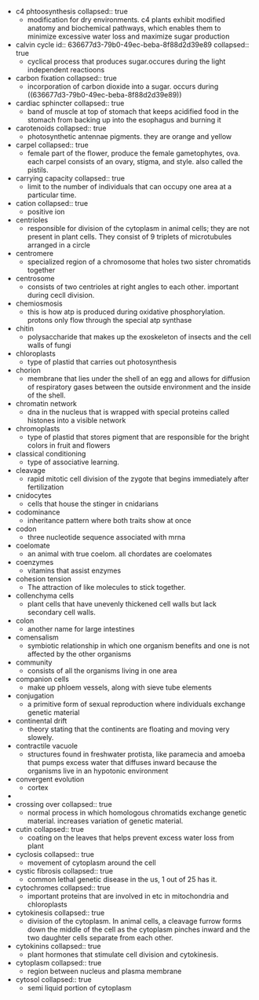 - c4 phtoosynthesis
  collapsed:: true
	- modification for dry environments. c4 plants exhibit modified anatomy and biochemical pathways, which enables them to minimize excessive water loss and maximize sugar production
- calvin cycle
  id:: 636677d3-79b0-49ec-beba-8f88d2d39e89
  collapsed:: true
	- cyclical process that produces sugar.occures during the light independent reactioons
- carbon fixation
  collapsed:: true
	- incorporation of carbon dioxide into a sugar. occurs during ((636677d3-79b0-49ec-beba-8f88d2d39e89))
- cardiac sphincter
  collapsed:: true
	- band of muscle at top of stomach that keeps acidified food in the stomach from backing up into the esophagus and burning it
- carotenoids
  collapsed:: true
	- photosynthetic antennae pigments. they are orange and yellow
- carpel
  collapsed:: true
	- female part of the flower, produce the female gametophytes, ova. each carpel consists of an ovary, stigma, and style. also called the pistils.
- carrying capacity
  collapsed:: true
	- limit to the number of individuals that can occupy one area at a particular time.
- cation
  collapsed:: true
	- positive ion
- centrioles
	- responsible for division of the cytoplasm in animal cells; they are not present in plant cells. They consist of 9 triplets of microtubules arranged in a circle
- centromere
	- specialized region of a chromosome that holes two sister chromatids together
- centrosome
	- consists of two centrioles at right angles to each other. important during cecll division.
- chemiosmosis
	- this is how atp is produced during oxidative phosphorylation. protons only flow through the special atp synthase
- chitin
	- polysaccharide that makes up the exoskeleton of insects and the cell walls of fungi
- chloroplasts
	- type of plastid that carries out photosynthesis
- chorion
	- membrane that lies under the shell of an egg and allows for diffusion of respiratory gases between the outside environment and the inside of the shell.
- chromatin network
	- dna in the nucleus that is wrapped with special proteins called histones into a visible network
- chromoplasts
	- type of plastid that stores pigment that are responsible for the bright colors in fruit and flowers
- classical conditioning
	- type of associative learning.
- cleavage
	- rapid mitotic cell division of the zygote that begins immediately after fertilization
- cnidocytes
	- cells that house the stinger in cnidarians
- codominance
	- inheritance pattern where both traits show at once
- codon
	- three nucleotide sequence associated with mrna
- coelomate
	- an animal with true coelom. all chordates are coelomates
- coenzymes
	- vitamins that assist enzymes
- cohesion tension
	- The attraction of like molecules to stick together.
- collenchyma cells
	- plant cells that have unevenly thickened cell walls but lack secondary cell walls.
- colon
	- another name for large intestines
- comensalism
	- symbiotic relationship in which one organism benefits and one is not affected by the other organisms
- community
	- consists of all the organisms living in one area
- companion cells
	- make up phloem vessels, along with sieve tube elements
- conjugation
	- a primitive form of sexual reproduction where individuals exchange genetic material
- continental drift
	- theory stating that the continents are floating and moving very slowely.
- contractile vacuole
	- structures found in freshwater protista, like paramecia and amoeba that pumps excess water that diffuses inward because the organisms live in an hypotonic environment
- convergent evolution
	- cortex
-
- crossing over
  collapsed:: true
	- normal process in which homologous chromatids exchange genetic material. increases variation of genetic material.
- cutin
  collapsed:: true
	- coating on the leaves that helps prevent excess water loss from plant
- cyclosis
  collapsed:: true
	- movement of cytoplasm around the cell
- cystic fibrosis
  collapsed:: true
	- common lethal genetic disease in the us, 1 out of 25 has it.
- cytochromes
  collapsed:: true
	- important proteins that are involved in etc in mitochondria and chloroplasts
- cytokinesis
  collapsed:: true
	- division of the cytoplasm. In animal cells, a cleavage furrow forms down the middle of the cell as the cytoplasm pinches inward and the two daughter cells separate from each other.
- cytokinins
  collapsed:: true
	- plant hormones that stimulate cell division and cytokinesis.
- cytoplasm
  collapsed:: true
	- region between nucleus and plasma membrane
- cytosol
  collapsed:: true
	- semi liquid portion of cytoplasm
